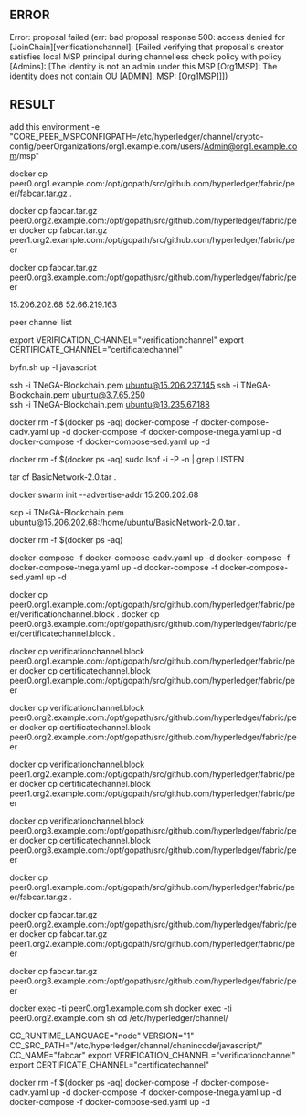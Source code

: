 ## ERROR

Error: proposal failed (err: bad proposal response 500: access denied for [JoinChain][verificationchannel]: [Failed verifying that proposal's creator satisfies local MSP principal during channelless check policy with policy [Admins]: [The identity is not an admin under this MSP [Org1MSP]: The identity does not contain OU [ADMIN], MSP: [Org1MSP]]])


## RESULT
add this environment 
-e "CORE_PEER_MSPCONFIGPATH=/etc/hyperledger/channel/crypto-config/peerOrganizations/org1.example.com/users/Admin@org1.example.com/msp" 






docker cp peer0.org1.example.com:/opt/gopath/src/github.com/hyperledger/fabric/peer/fabcar.tar.gz .


docker cp fabcar.tar.gz peer0.org2.example.com:/opt/gopath/src/github.com/hyperledger/fabric/peer
docker cp fabcar.tar.gz peer1.org2.example.com:/opt/gopath/src/github.com/hyperledger/fabric/peer

docker cp fabcar.tar.gz peer0.org3.example.com:/opt/gopath/src/github.com/hyperledger/fabric/peer





















15.206.202.68
52.66.219.163

peer channel list

export VERIFICATION_CHANNEL="verificationchannel"
export CERTIFICATE_CHANNEL="certificatechannel"

byfn.sh up -l javascript

ssh -i TNeGA-Blockchain.pem ubuntu@15.206.237.145
ssh -i TNeGA-Blockchain.pem ubuntu@3.7.65.250	
ssh -i TNeGA-Blockchain.pem ubuntu@13.235.67.188

docker rm -f $(docker ps -aq)
docker-compose -f docker-compose-cadv.yaml up -d
docker-compose -f docker-compose-tnega.yaml up -d
docker-compose -f docker-compose-sed.yaml up -d

docker rm -f $(docker ps -aq)
sudo lsof -i -P -n | grep LISTEN


tar cf BasicNetwork-2.0.tar .

docker swarm init --advertise-addr 15.206.202.68

scp -i TNeGA-Blockchain.pem ubuntu@15.206.202.68:/home/ubuntu/BasicNetwork-2.0.tar .

docker rm -f $(docker ps -aq)

docker-compose -f docker-compose-cadv.yaml up -d
docker-compose -f docker-compose-tnega.yaml up -d
docker-compose -f docker-compose-sed.yaml up -d

docker cp peer0.org1.example.com:/opt/gopath/src/github.com/hyperledger/fabric/peer/verificationchannel.block .
docker cp peer0.org3.example.com:/opt/gopath/src/github.com/hyperledger/fabric/peer/certificatechannel.block .

docker cp verificationchannel.block peer0.org1.example.com:/opt/gopath/src/github.com/hyperledger/fabric/peer
docker cp certificatechannel.block peer0.org1.example.com:/opt/gopath/src/github.com/hyperledger/fabric/peer

docker cp verificationchannel.block peer0.org2.example.com:/opt/gopath/src/github.com/hyperledger/fabric/peer
docker cp certificatechannel.block peer0.org2.example.com:/opt/gopath/src/github.com/hyperledger/fabric/peer

docker cp verificationchannel.block peer1.org2.example.com:/opt/gopath/src/github.com/hyperledger/fabric/peer
docker cp certificatechannel.block peer1.org2.example.com:/opt/gopath/src/github.com/hyperledger/fabric/peer

docker cp verificationchannel.block peer0.org3.example.com:/opt/gopath/src/github.com/hyperledger/fabric/peer
docker cp certificatechannel.block peer0.org3.example.com:/opt/gopath/src/github.com/hyperledger/fabric/peer

docker cp peer0.org1.example.com:/opt/gopath/src/github.com/hyperledger/fabric/peer/fabcar.tar.gz .

docker cp fabcar.tar.gz peer0.org2.example.com:/opt/gopath/src/github.com/hyperledger/fabric/peer
docker cp fabcar.tar.gz peer1.org2.example.com:/opt/gopath/src/github.com/hyperledger/fabric/peer

docker cp fabcar.tar.gz peer0.org3.example.com:/opt/gopath/src/github.com/hyperledger/fabric/peer


docker exec -ti peer0.org1.example.com sh
docker exec -ti peer0.org2.example.com sh
cd /etc/hyperledger/channel/


CC_RUNTIME_LANGUAGE="node"
VERSION="1"
CC_SRC_PATH="/etc/hyperledger/channel/chanincode/javascript/"
CC_NAME="fabcar"
export VERIFICATION_CHANNEL="verificationchannel"
export CERTIFICATE_CHANNEL="certificatechannel"



docker rm -f $(docker ps -aq)
docker-compose -f docker-compose-cadv.yaml up -d
docker-compose -f docker-compose-tnega.yaml up -d
docker-compose -f docker-compose-sed.yaml up -d